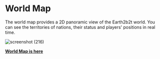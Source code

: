 # World Map
The world map provides a 2D panoramic view of the Earth2b2t world. You can see the territories of nations, their status and players' positions in real time.  

![screenshot (216)](https://user-images.githubusercontent.com/80201746/158497020-f42a5cc0-026c-44ca-80a1-aef757457824.png)

[**World Map is here**](https://map.2b2t.earth/)
